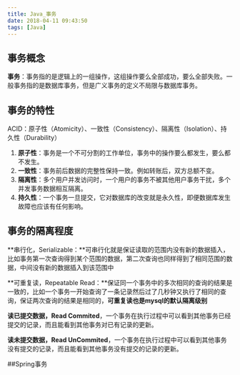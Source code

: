 ```yaml
---
title: Java_事务
date: 2018-04-11 09:43:50
tags: [Java]
---
```


## 事务概念

**事务**：事务指的是逻辑上的一组操作，这组操作要么全部成功，要么全部失败。一般事务指的是数据库事务，但是广义事务的定义不局限与数据库事务。

<!--more-->

## 事务的特性

ACID：原子性（Atomicity）、一致性（Consistency）、隔离性（Isolation）、持久性（Durability）

1. **原子性**：事务是一个不可分割的工作单位，事务中的操作要么都发生，要么都不发生。
2. **一致性**：事务前后数据的完整性保持一致。例如转账后，双方总额不变。
3. **隔离性**：多个用户并发访问时，一个用户的事务不被其他用户事务干扰，多个并发事务数据相互隔离。
4. **持久性**：一个事务一旦提交，它对数据库的改变就是永久性，即便数据库发生故障也应该有任何影响。

## 事务的隔离程度

**串行化，Serializable：**可串行化就是保证读取的范围内没有新的数据插入，比如事务第一次查询得到某个范围的数据，第二次查询也同样得到了相同范围的数据，中间没有新的数据插入到该范围中

**可重复读，Repeatable Read：**保证同一个事务中的多次相同的查询的结果是一致的，比如一个事务一开始查询了一条记录然后过了几秒钟又执行了相同的查询，保证两次查询的结果是相同的，**可重复读也是mysql的默认隔离级别**

**读已提交数据，Read Commited**，一个事务在执行过程中可以看到其他事务已经提交的记录，而且能看到其他事务对已有记录的更新。

**读未提交数据，Read UnCommited**，一个事务在执行过程中可以看到其他事务没有提交的记录，而且能看到其他事务没有提交的记录的更新。

##Spring事务

